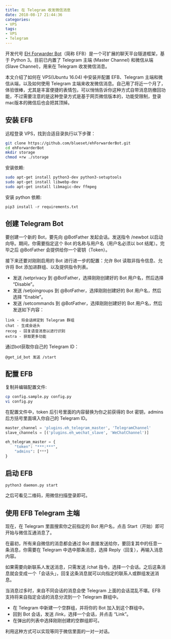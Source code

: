 ```yaml
---
title: 在 Telegram 收发微信消息
date: 2018-08-17 21:44:36
categories: 
- VPS
tags:
- VPS
- Telegram
---
```

开发代号 [EH Forwarder Bot](https://github.com/blueset/ehForwarderBot)（简称 EFB）是一个可扩展的聊天平台隧道框架，基于 Python 3。目前已内置了 Telegram 主端 (Master Channel) 和微信从端 (Slave Channel)，用来在 Telegram 收发微信消息。

本文介绍了如何在 VPS(Ubuntu 16.04) 中安装并配置 EFB、Telegram 主端和微信从端，以及如何使用 Telegram 主端来收发微信消息。自己用了将近一个月了，体验很棒，尤其是丰富便捷的表情包，可以悄悄告诉你这种方式自带消息防撤回功能，不过需要注意的是这种登录方式是基于网页微信版本的，功能受限制，登录mac版本的微信后也会把其顶掉。

## 安装 EFB

远程登录 VPS，找到合适目录执行以下步骤：

```bash
git clone https://github.com/blueset/ehForwarderBot.git
cd ehForwarderBot
mkdir storage
chmod +rw ./storage
```

安装依赖:

```bash
sudo apt-get install python3-dev python3-setuptools
sudo apt-get install libwebp-dev
sudo apt-get install libmagic-dev ffmpeg
```

安装 python 依赖:

`pip3 install -r requirements.txt`

<!--more-->

## 创建 Telegram Bot

要创建一个新的 Bot，要先向 @BotFather 发起会话。发送指令 /newbot 以启动向导。期间，你需要指定这个 Bot 的名称与用户名（用户名必须以 bot 结尾）。完毕之后 @BotFather 会提供给你一个密钥（Token）。

接下来还要对刚刚启用的 Bot 进行进一步的配置：允许 Bot 读取非指令信息、允许将 Bot 添加进群组、以及提供指令列表。

* 发送 /setprivacy 到 @BotFather，选择刚刚创建好的 Bot 用户名，然后选择 “Disable”。
* 发送 /setjoingroups 到 @BotFather，选择刚刚创建好的 Bot 用户名，然后选择 “Enable”。
* 发送 /setcommands 到 @BotFather，选择刚刚创建好的 Bot 用户名，然后发送如下内容：

```
link - 将会话绑定到 Telegram 群组
chat - 生成会话头
recog - 回复语音消息以进行识别
extra - 获取更多功能
```

通过bot获取你自己的 Telegram ID：

`@get_id_bot 发送 /start`

## 配置 EFB

复制并编辑配置文件:

```bash
cp config.sample.py config.py
vi config.py
```

在配置文件中，token 后引号里面的内容替换为你之前获得的 Bot 密钥，admins 后方括号里面填入你自己的 Telegram ID。

```python
master_channel = 'plugins.eh_telegram_master', 'TelegramChannel'
slave_channels = [('plugins.eh_wechat_slave', 'WeChatChannel')]

eh_telegram_master = {
    "token": "***:***",
    "admins": [***]
}
```

## 启动 EFB

`python3 daemon.py start`

之后可看见二维码，用微信扫描登录即可。

## 使用 EFB Telegram 主端

现在，在 Telegram 里面搜索你之前指定的 Bot 用户名，点击 Start（开始）即可开始与微信互通消息了。

在最初，所有来自微信的消息都会通过 Bot 直接发送给你，要回复其中的任意一条消息，你需要在 Telegram 中选中那条消息，选择 Reply（回复），再输入消息内容。

如果需要向新联系人发送消息，只需发送 /chat 指令，选择一个会话。之后这条消息就会变成一个「会话头」，回复这条消息就可以向指定的联系人或群组发送消息。

当消息过多时，来自不同会话的消息会使 Telegram 上面的会话混乱不堪。EFB 支持将来自指定会话的消息分流到一个 Telegram 群组中。

* 在 Telegram 中新建一个空群组，并将你的 Bot 加入到这个群组中。
* 回到 Bot 会话，发送 /link，选择一个会话，并点击 “Link”。
* 在弹出的列表中选择刚刚创建的空群组即可。

利用这种方式可以实现等同于微信里面的一对一对话。

